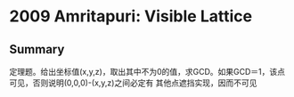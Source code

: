 # 2009 Amritapuri: Visible Lattice

## Summary
定理题。给出坐标值(x,y,z)，取出其中不为0的值，求GCD。如果GCD＝1，该点可见，否则说明(0,0,0)-(x,y,z)之间必定有 其他点遮挡实现，因而不可见
